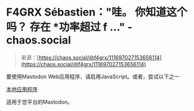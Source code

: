 <!--yml

category: 未分类

date: 2024-05-27 14:30:12

-->

# F4GRX Sébastien："哇。 你知道这个吗？ 存在 *功率超过 f …" - chaos.social

> 来源：[https://chaos.social/@f4grx/111697027153656114](https://chaos.social/@f4grx/111697027153656114)

要使用Mastodon Web应用程序，请启用JavaScript。或者，尝试以下之一

[本地应用程序](https://joinmastodon.org/apps)

适用于您平台的Mastodon。
